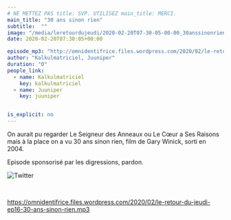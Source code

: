 ```yaml
---
# NE METTEZ PAS title: SVP. UTILISEZ main_title: MERCI.
main_title: "30 ans sinon rien"
subtitle:  ""
image: "/media/leretourdujeudi/2020-02-20T07-30-05-00-00_30anssinonrien.jpg"
date: 2020-02-20T07:30:05+00:00

episode_mp3: "http://omnidentifrice.files.wordpress.com/2020/02/le-retour-du-jeudi-ep16-30-ans-sinon-rien.mp3"
author: "Kalkulmatriciel, Juuniper"
duration: "0"
people_link: 
  - name: Kalkulmatriciel
    key: kalkulmatriciel
  - name: Juuniper
    key: juuniper


is_explicit: no
---
```


<PodcastHeader/>

<!-- ECRIRE LA DESCRIPTION DE L'EPISODE SOUS CETTE LIGNE -->
<p>On aurait pu regarder Le Seigneur des Anneaux ou Le Cœur a Ses Raisons mais à la place on a vu 30 ans sinon rien, film de Gary Winick, sorti en 2004.</p>
<p>Episode sponsorisé par les digressions, pardon.</p>
<p><img src="https://retourdujeudi.files.wordpress.com/2020/02/twitter.jpg" alt="Twitter"></p>
<p>&nbsp;</p>
<p><a href="https://omnidentifrice.files.wordpress.com/2020/02/le-retour-du-jeudi-ep16-30-ans-sinon-rien.mp3" rel="nofollow">https://omnidentifrice.files.wordpress.com/2020/02/le-retour-du-jeudi-ep16-30-ans-sinon-rien.mp3</a></p>


